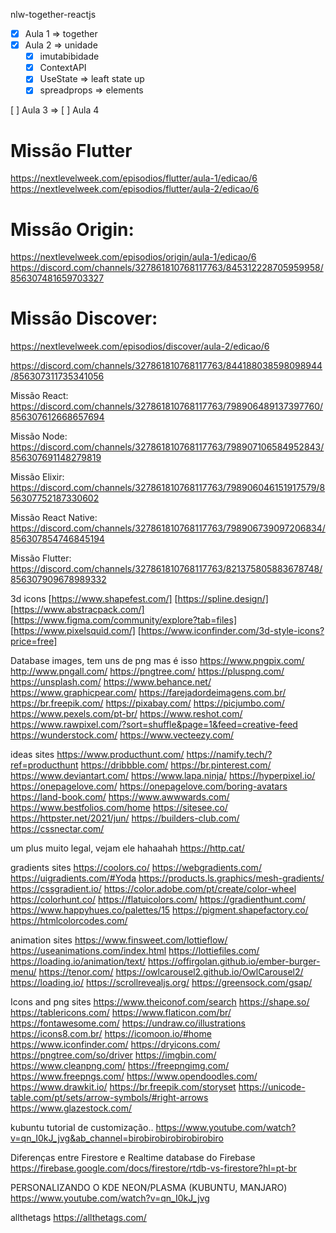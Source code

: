 nlw-together-reactjs
- [x] Aula 1 => together
- [x] Aula 2 => unidade
  - [x] imutabibidade
  - [x] ContextAPI
  - [x] UseState => leaft state up
  - [x] spreadprops => elements
      
[ ] Aula 3 => 
[ ] Aula 4


# Missão Flutter 
https://nextlevelweek.com/episodios/flutter/aula-1/edicao/6
https://nextlevelweek.com/episodios/flutter/aula-2/edicao/6

# Missão Origin: 
https://nextlevelweek.com/episodios/origin/aula-1/edicao/6
https://discord.com/channels/327861810768117763/845312228705959958/856307481659703327

# Missão Discover: 
https://nextlevelweek.com/episodios/discover/aula-2/edicao/6

https://discord.com/channels/327861810768117763/844188038598098944/856307311735341056

Missão React: 
https://discord.com/channels/327861810768117763/798906489137397760/856307612668657694

Missão Node: 
https://discord.com/channels/327861810768117763/798907106584952843/856307691148279819

Missão Elixir:
https://discord.com/channels/327861810768117763/798906046151917579/856307752187330602

Missão React Native:
https://discord.com/channels/327861810768117763/798906739097206834/856307854746845194

Missão Flutter: 
https://discord.com/channels/327861810768117763/821375805883678748/856307909678989332


3d icons 
[https://www.shapefest.com/]
[https://spline.design/]
[https://www.abstracpack.com/]
[https://www.figma.com/community/explore?tab=files]
[https://www.pixelsquid.com/]
[https://www.iconfinder.com/3d-style-icons?price=free]

Database images, tem uns de png mas é isso
https://www.pngpix.com/
http://www.pngall.com/
https://pngtree.com/
https://pluspng.com/
https://unsplash.com/
https://www.behance.net/
https://www.graphicpear.com/
https://farejadordeimagens.com.br/
https://br.freepik.com/
https://pixabay.com/
https://picjumbo.com/
https://www.pexels.com/pt-br/
https://www.reshot.com/
https://www.rawpixel.com/?sort=shuffle&page=1&feed=creative-feed
https://wunderstock.com/
https://www.vecteezy.com/

ideas sites
https://www.producthunt.com/
https://namify.tech/?ref=producthunt
https://dribbble.com/
https://br.pinterest.com/
https://www.deviantart.com/
https://www.lapa.ninja/
https://hyperpixel.io/
https://onepagelove.com/
https://onepagelove.com/boring-avatars
https://land-book.com/
https://www.awwwards.com/
https://www.bestfolios.com/home
https://sitesee.co/
https://httpster.net/2021/jun/
https://builders-club.com/
https://cssnectar.com/

um plus muito legal, vejam ele hahaahah
https://http.cat/

gradients sites
https://coolors.co/
https://webgradients.com/
https://uigradients.com/#Yoda
https://products.ls.graphics/mesh-gradients/
https://cssgradient.io/
https://color.adobe.com/pt/create/color-wheel
https://colorhunt.co/
https://flatuicolors.com/
https://gradienthunt.com/
https://www.happyhues.co/palettes/15
https://pigment.shapefactory.co/
https://htmlcolorcodes.com/

animation sites
https://www.finsweet.com/lottieflow/
https://useanimations.com/index.html
https://lottiefiles.com/
https://loading.io/animation/text/
https://offirgolan.github.io/ember-burger-menu/
https://tenor.com/
https://owlcarousel2.github.io/OwlCarousel2/
https://loading.io/
https://scrollrevealjs.org/
https://greensock.com/gsap/

Icons and png sites
https://www.theiconof.com/search
https://shape.so/
https://tablericons.com/
https://www.flaticon.com/br/
https://fontawesome.com/
https://undraw.co/illustrations
https://icons8.com.br/
https://icomoon.io/#home
https://www.iconfinder.com/
https://dryicons.com/
https://pngtree.com/so/driver
https://imgbin.com/
https://www.cleanpng.com/
https://freepngimg.com/
https://www.freepngs.com/
https://www.opendoodles.com/
https://www.drawkit.io/
https://br.freepik.com/storyset
https://unicode-table.com/pt/sets/arrow-symbols/#right-arrows
https://www.glazestock.com/

kubuntu
tutorial de customização..
https://www.youtube.com/watch?v=qn_I0kJ_jvg&ab_channel=birobirobirobirobirobiro

Diferenças entre Firestore e Realtime database do Firebase
https://firebase.google.com/docs/firestore/rtdb-vs-firestore?hl=pt-br

PERSONALIZANDO O KDE NEON/PLASMA (KUBUNTU, MANJARO)
https://www.youtube.com/watch?v=qn_I0kJ_jvg

allthetags
https://allthetags.com/

